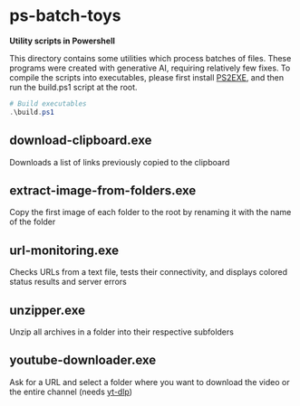 # ps-batch-toys

**Utility scripts in Powershell**

This directory contains some utilities which process batches of files. These programs were created with generative AI, requiring relatively few fixes. To compile the scripts into executables, please first install [PS2EXE](https://github.com/MScholtes/PS2EXE), and then run the build.ps1 script at the root.

```PowerShell
# Build executables
.\build.ps1
```

## download-clipboard.exe

Downloads a list of links previously copied to the clipboard

## extract-image-from-folders.exe

Copy the first image of each folder to the root by renaming it with the name of the folder

## url-monitoring.exe

Checks URLs from a text file, tests their connectivity, and displays colored status results and server errors

## unzipper.exe

Unzip all archives in a folder into their respective subfolders

## youtube-downloader.exe

Ask for a URL and select a folder where you want to download the video or the entire channel (needs [yt-dlp](https://github.com/yt-dlp/yt-dlp))
